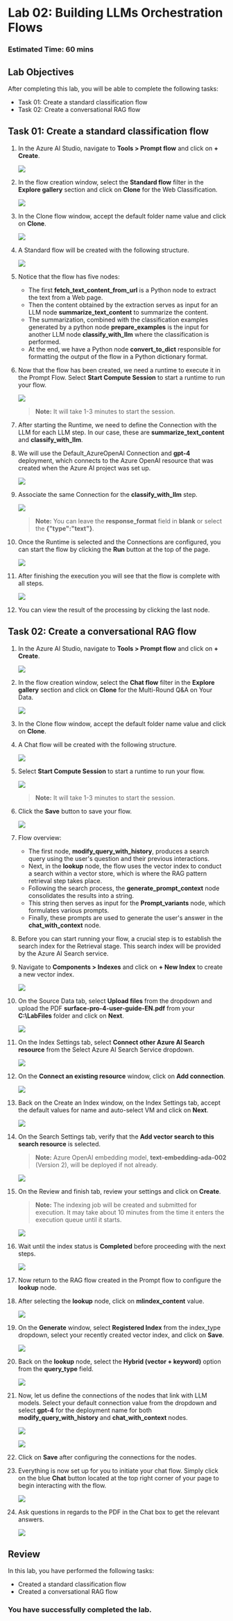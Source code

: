 # Lab 02: Building LLMs Orchestration Flows

### Estimated Time: 60 mins

## Lab Objectives

After completing this lab, you will be able to complete the following tasks:

- Task 01: Create a standard classification flow
- Task 02: Create a conversational RAG flow

## Task 01: Create a standard classification flow

1. In the Azure AI Studio, navigate to **Tools > Prompt flow** and click on **+ Create**.

   ![](media/+create-prompt-flow.png)

1. In the flow creation window, select the **Standard flow** filter in the **Explore gallery** section and click on **Clone** for the Web Classification.

   ![](media/web-classification-clone.png)

1. In the Clone flow window, accept the default folder name value and click on **Clone**.

    ![](media/web-clone-flow.png)

1. A Standard flow will be created with the following structure.

    ![](media/web-classification-flow.png)

1. Notice that the flow has five nodes:

   - The first **fetch_text_content_from_url** is a Python node to extract the text from a Web page.
   - Then the content obtained by the extraction serves as input for an LLM node **summarize_text_content** to summarize the content.
   - The summarization, combined with the classification examples generated by a python node **prepare_examples** is the input for another LLM node **classify_with_llm** where the classification is performed.
   - At the end, we have a Python node **convert_to_dict** responsible for formatting the output of the flow in a Python dictionary format.
  
1. Now that the flow has been created, we need a runtime to execute it in the Prompt Flow. Select **Start Compute Session** to start a runtime to run your flow.

    ![](media/multi-round-start-compute.png)

   >**Note:** It will take 1-3 minutes to start the session.

1. After starting the Runtime, we need to define the Connection with the LLM for each LLM step. In our case, these are **summarize_text_content** and **classify_with_llm**.

1. We will use the Default_AzureOpenAI Connection and **gpt-4** deployment, which connects to the Azure OpenAI resource that was created when the Azure AI project was set up.

   ![](media/chat-with-context.png)

1. Associate the same Connection for the **classify_with_llm** step.

   ![](media/web-classify-with-llm.png)

   >**Note:** You can leave the **response_format** field in **blank** or select the **{"type":"text"}**.

1. Once the Runtime is selected and the Connections are configured, you can start the flow by clicking the **Run** button at the top of the page.

   ![](media/web-classification-run.png)

1. After finishing the execution you will see that the flow is complete with all steps.

   ![](media/web-flow-completed-steps.png)

1. You can view the result of the processing by clicking the last node.

## Task 02: Create a conversational RAG flow

1. In the Azure AI Studio, navigate to **Tools > Prompt flow** and click on **+ Create**.

   ![](media/multi-rag-flow.png)

1. In the flow creation window, select the **Chat flow** filter in the **Explore gallery** section and click on **Clone** for the Multi-Round Q&A on Your Data.

   ![](media/multi-round-chat-flow-clone.png)

1. In the Clone flow window, accept the default folder name value and click on **Clone**.

1. A Chat flow will be created with the following structure.

   ![](media/multi-round-flow.png)

1. Select **Start Compute Session** to start a runtime to run your flow.

   ![](media/multi-round-start-compute.png)

   >**Note:** It will take 1-3 minutes to start the session.

1. Click the **Save** button to save your flow.

   ![](media/multi-round-save.png)

1. Flow overview:

   - The first node, **modify_query_with_history**, produces a search query using the user's question and their previous interactions.
   - Next, in the **lookup** node, the flow uses the vector index to conduct a search within a vector store, which is where the RAG pattern retrieval step takes place.
   - Following the search process, the **generate_prompt_context** node consolidates the results into a string.
   - This string then serves as input for the **Prompt_variants** node, which formulates various prompts.
   - Finally, these prompts are used to generate the user's answer in the **chat_with_context** node.

1. Before you can start running your flow, a crucial step is to establish the search index for the Retrieval stage. This search index will be provided by the Azure AI Search service.

1. Navigate to **Components > Indexes** and click on **+ New Index** to create a new vector index.

   ![](media/+create-new-index.png)

1. On the Source Data tab, select **Upload files** from the dropdown and upload the PDF **surface-pro-4-user-guide-EN.pdf** from your **C:\LabFiles** folder and click on **Next**.

   ![](media/upload-files-indexes.png)

1. On the Index Settings tab, select **Connect other Azure AI Search resource** from the Select Azure AI Search Service dropdown.

   ![](media/connect-ai-resource-indexes.png)

1. On the **Connect an existing resource** window, click on **Add connection**.

   ![](media/add-connection-indexes.png)

1. Back on the Create an Index window, on the Index Settings tab, accept the default values for name and auto-select VM and click on **Next**.
   
   ![](media/auto-select-vm-indexes.png)

1. On the Search Settings tab, verify that the **Add vector search to this search resource** is selected.

   >**Note:** Azure OpenAI embedding model, **text-embedding-ada-002** (Version 2), will be deployed if not already.

   ![](media/add-vector-indexes.png)

1. On the Review and finish tab, review your settings and click on **Create**.

   >**Note:** The indexing job will be created and submitted for execution. It may take about 10 minutes from the time it enters the execution queue until it starts.

   ![](media/review-create-index.png)

1. Wait until the index status is **Completed** before proceeding with the next steps.

   ![](media/index-complete-status.png)

1. Now return to the RAG flow created in the Prompt flow to configure the **lookup** node.

1. After selecting the **lookup** node, click on **mlindex_content** value.

   ![](media/lookup-node-mlindex.png)

1. On the **Generate** window, select **Registered Index** from the index_type dropdown, select your recently created vector index, and click on **Save**.

   ![](media/generate-index-save.png)

1. Back on the **lookup** node, select the **Hybrid (vector + keyword)** option from the **query_type** field.

   ![](media/lookup-node-query-type.png)

1. Now, let us define the connections of the nodes that link with LLM models. Select your default connection value from the dropdown and select **gpt-4** for the deployment name for both **modify_query_with_history** and **chat_with_context** nodes.

   ![](media/web-summarize-text-content.png)

   ![](media/web-classify-with-llm.png)

1. Click on **Save** after configuring the connections for the nodes.

1. Everything is now set up for you to initiate your chat flow. Simply click on the blue **Chat** button located at the top right corner of your page to begin interacting with the flow.

   ![](media/multi-rag-flow-chat.png)
   
1. Ask questions in regards to the PDF in the Chat box to get the relevant answers.

   ![](media/multi-rag-flow-chat-box.png)


## Review

In this lab, you have performed  the following tasks:

- Created a standard classification flow
- Created a conversational RAG flow

### You have successfully completed the lab.
